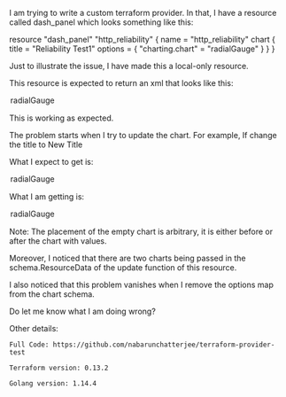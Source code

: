 I am trying to write a custom terraform provider. In that, I have a resource called dash_panel which looks something like this:

resource "dash_panel" "http_reliability" {
  name = "http_reliability"
  chart {
    title = "Reliability Test1"
    options = {
      "charting.chart" = "radialGauge"
    }
  }
}

Just to illustrate the issue, I have made this a local-only resource.

This resource is expected to return an xml that looks like this:

<panel>
  <chart>
    <title>Reliability Test1</title>
    <option name="charting.chart">radialGauge</option>
  </chart>
</panel>

This is working as expected.

The problem starts when I try to update the chart. For example, If change the title to New Title

What I expect to get is:

<panel>
  <chart>
    <title>New Title</title>
    <option name="charting.chart">radialGauge</option>
  </chart>
</panel>

What I am getting is:

<panel>
  <chart>
    <title>New Title</title>
    <option name="charting.chart">radialGauge</option>
  </chart>
  <chart></chart>
</panel>

Note: The placement of the empty chart is arbitrary, it is either before or after the chart with values.

Moreover, I noticed that there are two charts being passed in the schema.ResourceData of the update function of this resource.

I also noticed that this problem vanishes when I remove the options map from the chart schema.

Do let me know what I am doing wrong?

Other details:

    Full Code: https://github.com/nabarunchatterjee/terraform-provider-test

    Terraform version: 0.13.2

    Golang version: 1.14.4


